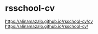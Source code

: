 # rsschool-cv
https://alinamazalo.github.io/rsschool-cv/cv
https://alinamazalo.github.io/rsschool-cv/
